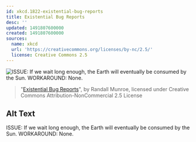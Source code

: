 ```yaml
---
id: xkcd.1822-existential-bug-reports
title: Existential Bug Reports
desc: ''
updated: 1491807600000
created: 1491807600000
sources:
  name: xkcd
  url: 'https://creativecommons.org/licenses/by-nc/2.5/'
  license: Creative Commons 2.5
---
```

![ISSUE: If we wait long enough, the Earth will eventually be consumed by the Sun. WORKAROUND: None.](https://imgs.xkcd.com/comics/existential_bug_reports.png)
> "[Existential Bug Reports](https://xkcd.com/1822/)", by Randall Munroe, licensed under Creative Commons Attribution-NonCommercial 2.5 License

## Alt Text
ISSUE: If we wait long enough, the Earth will eventually be consumed by the Sun. WORKAROUND: None.

